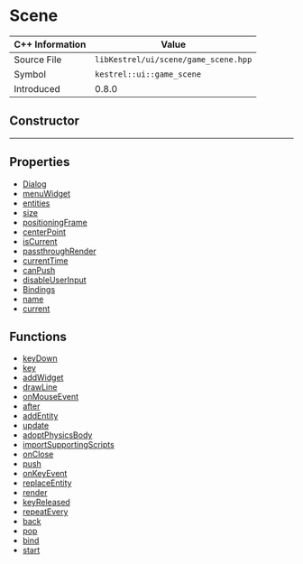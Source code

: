 
# Scene

| C++ Information | Value |
| --- | --- |
| Source File | `libKestrel/ui/scene/game_scene.hpp` |
| Symbol | `kestrel::ui::game_scene` |
| Introduced | 0.8.0 |

## Constructor

---

## Properties

 - [Dialog](Dialog.md)
 - [menuWidget](menuWidget.md)
 - [entities](entities.md)
 - [size](size.md)
 - [positioningFrame](positioningFrame.md)
 - [centerPoint](centerPoint.md)
 - [isCurrent](isCurrent.md)
 - [passthroughRender](passthroughRender.md)
 - [currentTime](currentTime.md)
 - [canPush](canPush.md)
 - [disableUserInput](disableUserInput.md)
 - [Bindings](Bindings.md)
 - [name](name.md)
 - [current](current.md)

## Functions

 - [keyDown](keyDown.md)
 - [key](key.md)
 - [addWidget](addWidget.md)
 - [drawLine](drawLine.md)
 - [onMouseEvent](onMouseEvent.md)
 - [after](after.md)
 - [addEntity](addEntity.md)
 - [update](update.md)
 - [adoptPhysicsBody](adoptPhysicsBody.md)
 - [importSupportingScripts](importSupportingScripts.md)
 - [onClose](onClose.md)
 - [push](push.md)
 - [onKeyEvent](onKeyEvent.md)
 - [replaceEntity](replaceEntity.md)
 - [render](render.md)
 - [keyReleased](keyReleased.md)
 - [repeatEvery](repeatEvery.md)
 - [back](back.md)
 - [pop](pop.md)
 - [bind](bind.md)
 - [start](start.md)

